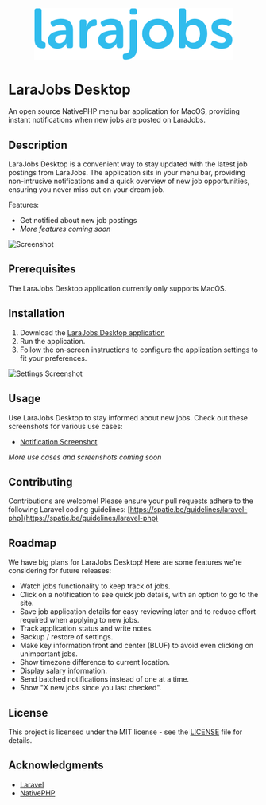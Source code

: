 <p align="center"><a href="https://larajobs.com" target="_blank"><img src="https://raw.githubusercontent.com/UserScape/larajobs-desktop/main/public/images/larajobs.svg" width="400" alt="LaraJobs Logo"></a></p>

# LaraJobs Desktop

An open source NativePHP menu bar application for MacOS, providing instant notifications when new jobs are posted on LaraJobs.

## Description

LaraJobs Desktop is a convenient way to stay updated with the latest job postings from LaraJobs. The application sits in your menu bar, providing non-intrusive notifications and a quick overview of new job opportunities, ensuring you never miss out on your dream job.

Features:
- Get notified about new job postings
- *More features coming soon*

![Screenshot](https://raw.githubusercontent.com/UserScape/larajobs-desktop/main/public/images/screenshots/screenshot.png)

## Prerequisites

The LaraJobs Desktop application currently only supports MacOS.

## Installation

1. Download the [LaraJobs Desktop application](link)
2. Run the application.
3. Follow the on-screen instructions to configure the application settings to fit your preferences.

![Settings Screenshot](https://raw.githubusercontent.com/UserScape/larajobs-desktop/main/public/images/screenshots/settings-screenshot.png)

## Usage

Use LaraJobs Desktop to stay informed about new jobs. Check out these screenshots for various use cases:

- [Notification Screenshot](https://raw.githubusercontent.com/UserScape/larajobs-desktop/main/public/images/screenshots/notification-screenshot.png)

*More use cases and screenshots coming soon*

## Contributing

Contributions are welcome! Please ensure your pull requests adhere to the following Laravel coding guidelines: [https://spatie.be/guidelines/laravel-php](https://spatie.be/guidelines/laravel-php)

## Roadmap

We have big plans for LaraJobs Desktop! Here are some features we're considering for future releases:

- Watch jobs functionality to keep track of jobs.
- Click on a notification to see quick job details, with an option to go to the site.
- Save job application details for easy reviewing later and to reduce effort required when applying to new jobs.
- Track application status and write notes.
- Backup / restore of settings.
- Make key information front and center (BLUF) to avoid even clicking on unimportant jobs.
- Show timezone difference to current location.
- Display salary information.
- Send batched notifications instead of one at a time.
- Show "X new jobs since you last checked".

## License

This project is licensed under the MIT license - see the [LICENSE](LICENSE) file for details.

## Acknowledgments

- [Laravel](https://laravel.com/)
- [NativePHP](https://nativephp.com/)
